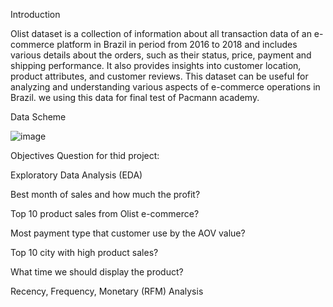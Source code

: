 Introduction

Olist dataset is a collection of information about all transaction data of an e-commerce platform in Brazil in period from 2016 to 2018 and includes various details about the orders, such as their status, price, payment and shipping performance. It also provides insights into customer location, product attributes, and customer reviews. This dataset can be useful for analyzing and understanding various aspects of e-commerce operations in Brazil. we using this data for final test of Pacmann academy. 

Data Scheme

![image](https://github.com/fadilc/data-wrangling/assets/118906826/7713611e-d12f-42a0-8850-9947f6f7623e)


Objectives Question for thid project:

Exploratory Data Analysis (EDA)

Best month of sales and how much the profit?

Top 10 product sales from Olist e-commerce?

Most payment type that customer use by the AOV value?

Top 10 city with high product sales?

What time we should display the product?

Recency, Frequency, Monetary (RFM) Analysis



